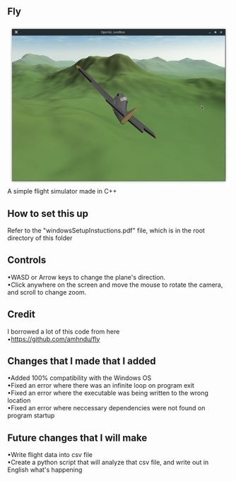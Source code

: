 Fly
-----------
![fly-screenshot](screenshot.png)  
A simple flight simulator made in C++

How to set this up
-----------
Refer to the "windowsSetupInstuctions.pdf" file, which is in the root directory of this folder

Controls
-----------
•WASD or Arrow keys to change the plane's direction.  
•Click anywhere on the screen and move the mouse to rotate the camera, and scroll to change zoom.

Credit
-----------
I borrowed a lot of this code from here  
•https://github.com/amhndu/fly

Changes that I made that I added
-----------
•Added 100% compatibility with the Windows OS  
•Fixed an error where there was an infinite loop on program exit  
•Fixed an error where the executable was being written to the wrong location  
•Fixed an error where neccessary dependencies were not found on program startup

Future changes that I will make
-----------
•Write flight data into csv file  
•Create a python script that will analyze that csv file, and write out in English what's happening
